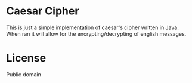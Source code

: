 # Caesar Cipher
This is just a simple implementation of caesar's cipher written in Java.    
When ran it will allow for the encrypting/decrypting of english messages.    

# License
Public domain
